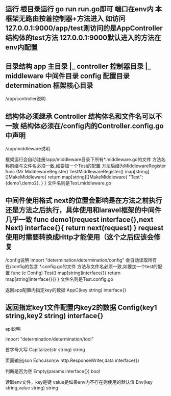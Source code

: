 运行
根目录运行 go run run.go即可
端口在env内
本框架无路由按着控制器+方法进入
如访问127.0.0.1:9000/app/test则访问的是AppController结构体的test方法
127.0.0.1:9000默认进入的方法在env内配置
-----------------------------------------------------
目录结构
app 	主目录
	|_ controller 控制器目录
	|_ middleware 中间件目录
config  配置目录
determination 框架核心目录
-----------------------------------------------------
/app/controller说明

结构体必须继承 Controller
结构体名和文件名可以不一致
结构体必须在/config内的Controller.config.go中声明
-----------------------------------------------------
/app/middleware说明

框架运行会自动注册/app/middleware目录下所有\*.middleware.go的文件
方法名称前缀与文件名必须一致,如要加一个Test的配置 方法后缀为MiddlewareRegister
func (Mr MiddlewareRegister) TestMiddlewareRegister() map[string][]MakeMiddleware{
	return map[string][]MakeMiddleware{
		"Test":{demo1,demo2},
	}
}
文件名则是Test.middleware.go

中间件使用格式
next的位置会影响是在方法之前执行还是方法之后执行，具体使用和laravel框架的中间件几乎一致
func demo1(request interface{},next Next) interface{}{
	return next(request)
}
request使用时需要转换成Http才能使用（这个之后应该会修复
-----------------------------------------------------
/config说明
import "determination/determination/config"
会自动读取所有在/config的包含 \*.config.go的文件
方法与文件名必须一致,如要加一个test的配置
func (c Config) Test() map[string]interface{}{
	return map[string]interface{}{}
}
文件名则是Test.config.go

返回app配置内指定key的数据
AppC(key string) interface{}

返回指定key1文件配置内key2的数据
Config(key1 string,key2 string) interface{}
-----------------------------------------------------
api说明

import "determination/determination/tool"

首字母大写
Capitalize(str string) string 

页面输出json
EchoJson(w http.ResponseWriter,data interface{})

判断是否为空
Empty(params interface{}) bool

读取env文件，key是键 value是如果env内不存在则使用的默认值
Env(key string,value string) string